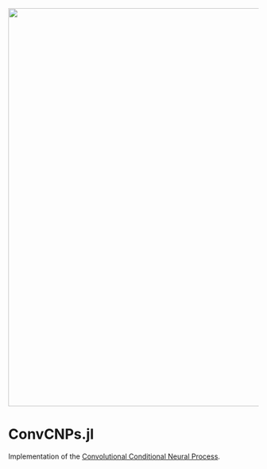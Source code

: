 <img src="https://github.com/wesselb/ConvCNPs.jl/raw/master/loop.gif" width="800px" />

# ConvCNPs.jl

Implementation of the [Convolutional Conditional Neural Process](https://openreview.net/forum?id=Skey4eBYPS).
